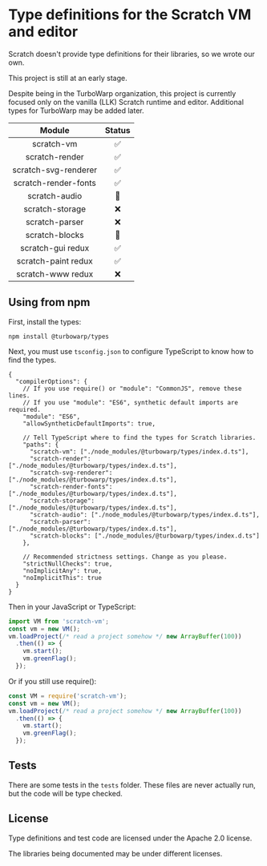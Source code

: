 # Type definitions for the Scratch VM and editor

Scratch doesn't provide type definitions for their libraries, so we wrote our own.

This project is still at an early stage.

Despite being in the TurboWarp organization, this project is currently focused only on the vanilla (LLK) Scratch runtime and editor. Additional types for TurboWarp may be added later.

|Module|Status|
|:-:|:-:|
|scratch-vm|✅|
|scratch-render|✅|
|scratch-svg-renderer|✅|
|scratch-render-fonts|✅|
|scratch-audio|🚧|
|scratch-storage|❌|
|scratch-parser|❌|
|scratch-blocks|🚧|
|scratch-gui redux|✅|
|scratch-paint redux|✅|
|scratch-www redux|❌|

## Using from npm

First, install the types:

```
npm install @turbowarp/types
```

Next, you must use `tsconfig.json` to configure TypeScript to know how to find the types.

```json5
{
  "compilerOptions": {
    // If you use require() or "module": "CommonJS", remove these lines.
    // If you use "module": "ES6", synthetic default imports are required.
    "module": "ES6",
    "allowSyntheticDefaultImports": true,

    // Tell TypeScript where to find the types for Scratch libraries.
    "paths": {
      "scratch-vm": ["./node_modules/@turbowarp/types/index.d.ts"],
      "scratch-render": ["./node_modules/@turbowarp/types/index.d.ts"],
      "scratch-svg-renderer": ["./node_modules/@turbowarp/types/index.d.ts"],
      "scratch-render-fonts": ["./node_modules/@turbowarp/types/index.d.ts"],
      "scratch-storage": ["./node_modules/@turbowarp/types/index.d.ts"],
      "scratch-audio": ["./node_modules/@turbowarp/types/index.d.ts"],
      "scratch-parser": ["./node_modules/@turbowarp/types/index.d.ts"],
      "scratch-blocks": ["./node_modules/@turbowarp/types/index.d.ts"]
    },

    // Recommended strictness settings. Change as you please.
    "strictNullChecks": true,
    "noImplicitAny": true,
    "noImplicitThis": true
  }
}
```

Then in your JavaScript or TypeScript:

```js
import VM from 'scratch-vm';
const vm = new VM();
vm.loadProject(/* read a project somehow */ new ArrayBuffer(100))
  .then(() => {
    vm.start();
    vm.greenFlag();
  });
```

Or if you still use require():

```js
const VM = require('scratch-vm');
const vm = new VM();
vm.loadProject(/* read a project somehow */ new ArrayBuffer(100))
  .then(() => {
    vm.start();
    vm.greenFlag();
  });
```

## Tests

There are some tests in the `tests` folder. These files are never actually run, but the code will be type checked.

## License

Type definitions and test code are licensed under the Apache 2.0 license.

The libraries being documented may be under different licenses.

